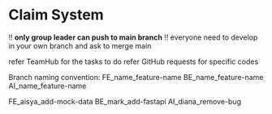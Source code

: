 # Claim System

!! **only group leader can push to main branch** !!
everyone need to develop in your own branch and ask to merge main

refer TeamHub for the tasks to do
refer GitHub requests for specific codes

Branch naming convention:
FE_name_feature-name
BE_name_feature-name
AI_name_feature-name

FE_aisya_add-mock-data
BE_mark_add-fastapi
AI_diana_remove-bug

